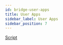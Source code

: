 ```yaml
---
id: bridge-user-apps
title: User Apps
sidebar_label: User Apps
sidebar_position: 7
---
```


[Script](https://www.notion.so/itering/User-App-5d16996bedd3428b96c6c1f7ae531356)